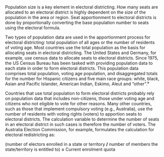 Population size is a key element in electoral districting. How many seats are allocated to an electoral district is highly dependent on the size of the population in the area or region. Seat apportionment to electoral districts is done by proportionally converting the base population number to seats using the electoral formula. 

Two types of population data are used in the apportionment process for electoral districting: total population of all ages or the number of residents of voting age. Most countries use the total population as the basis for allocating seats in electoral districting. The United States and Germany, for example, use census data to allocate seats to electoral districts. Since 1975, the US Census Bureau has been tasked with providing population data to each state in order to form electoral districts. This population data comprises total population, voting age population, and disaggregated totals for the number for Hispanic citizens and five main race groups: white, black, Asian and Pacific Islander, American Indian, Eskimo, Aleut and “other”.⁹

Countries that use total population to form electoral districts probably rely on population data that includes non-citizens, those under voting age and citizens who not eligible to vote for other reasons. Many other countries, such as those that implement compulsory voting (e.g., Australia), use the number of residents with voting rights (voters) to apportion seats to electoral districts. The calculation variable to determine the number of seats in an electoral district in such cases is therefore the number of voters. The Australia Election Commission, for example, formulates the calculation for electoral redistricting as: 

(number of electors enrolled in a state or territory **/** number of members the state/territory is entitled to) **=** Current enrolment quota 